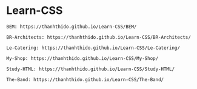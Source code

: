 # Learn-CSS
    BEM: https://thanhthido.github.io/Learn-CSS/BEM/
    
    BR-Architects: https://thanhthido.github.io/Learn-CSS/BR-Architects/

    Le-Catering: https://thanhthido.github.io/Learn-CSS/Le-Catering/

    My-Shop: https://thanhthido.github.io/Learn-CSS/My-Shop/

    Study-HTML: https://thanhthido.github.io/Learn-CSS/Study-HTML/

    The-Band: https://thanhthido.github.io/Learn-CSS/The-Band/

